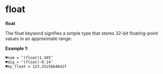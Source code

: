 # float

**float**

The float keyword signifies a simple type that stores 32-bit floating-point values in an approximate range: 


**Example 1:**

```G1ANT
♥num = ‴(float)1.345‴
♥dig = ‴(float)-0.14‴
♥my_float = 123.2515664642f

```
